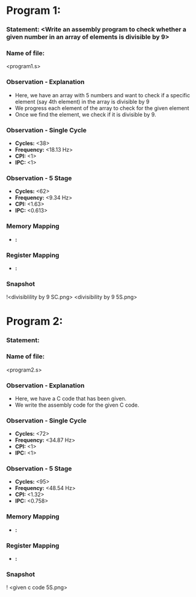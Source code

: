 # Program 1: 
### Statement: <Write an assembly program to check whether a given number in an array of elements is divisible by 9>

### Name of file:
<program1.s>

### Observation - Explanation
- Here, we have an array with 5 numbers and want to check if a specific element (say 4th element) in the array is divisible by 9
- We progress each element of the array to check for the given element
- Once we find the element, we check if it is divisible by 9.

### Observation - Single Cycle
- **Cycles:** <38> 
- **Frequency:** <18.13 Hz>
- **CPI:** <1>
- **IPC:** <1>

### Observation - 5 Stage
- **Cycles:** <62> 
- **Frequency:** <9.34 Hz>
- **CPI:** <1.63>
- **IPC:** <0.613>

### Memory Mapping
- **<Register Number Used>:** <Value Stored>

### Register Mapping
- **<Register Number Used>:** <Value stored>

### Snapshot
!<divisiblility by 9 SC.png>
<divisibility by 9 5S.png>

# Program 2: 
### Statement: <Write an Assembly Program for the following C code>

### Name of file:
<program2.s>

### Observation - Explanation
- Here, we have a C code that has been given.
- We write the assembly code for the given C code.

### Observation - Single Cycle
- **Cycles:** <72> 
- **Frequency:** <34.87 Hz>
- **CPI:** <1>
- **IPC:** <1>

### Observation - 5 Stage
- **Cycles:** <95> 
- **Frequency:** <48.54 Hz>
- **CPI:** <1.32>
- **IPC:** <0.758>

### Memory Mapping
- **<Register Number Used>:** <Value Stored>

### Register Mapping
- **<Register Number Used>:** <Value stored>

### Snapshot
!<given c code SC.png>
<given c code 5S.png>

